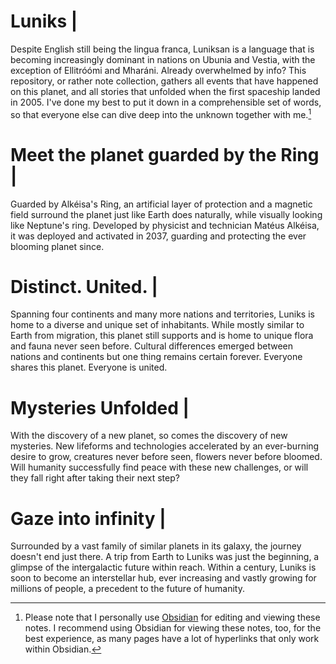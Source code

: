 # Luniks | 
Despite English still being the lingua franca, Luniksan is a language that is becoming increasingly dominant in nations on Ubunia and Vestia, with the exception of Ellitróómi and Mharáni. Already overwhelmed by info? This repository, or rather note collection, gathers all events that have happened on this planet, and all stories that unfolded when the first spaceship landed in 2005. I've done my best to put it down in a comprehensible set of words, so that everyone else can dive deep into the unknown together with me.[^1]

# Meet the planet guarded by the Ring |
Guarded by Alkéisa's Ring, an artificial layer of protection and a magnetic field surround the planet just like Earth does naturally, while visually looking like Neptune's ring. Developed by physicist and technician Matéus Alkéisa, it was deployed and activated in 2037, guarding and protecting the ever blooming planet since.

# Distinct. United. |
Spanning four continents and many more nations and territories, Luniks is home to a diverse and unique set of inhabitants. While mostly similar to Earth from migration, this planet still supports and is home to unique flora and fauna never seen before. Cultural differences emerged between nations and continents but one thing remains certain forever. Everyone shares this planet. Everyone is united.

# Mysteries Unfolded |
With the discovery of a new planet, so comes the discovery of new mysteries. New lifeforms and technologies accelerated by an ever-burning desire to grow, creatures never before seen, flowers never before bloomed. Will humanity successfully find peace with these new challenges, or will they fall right after taking their next step?

# Gaze into infinity |
Surrounded by a vast family of similar planets in its galaxy, the journey doesn't end just there. A trip from Earth to Luniks was just the beginning, a glimpse of the intergalactic future within reach. Within a century, Luniks is soon to become an interstellar hub, ever increasing and vastly growing for millions of people, a precedent to the future of humanity.



[^1]: Please note that I personally use [Obsidian](https://obsidian.md/) for editing and viewing these notes. I recommend using Obsidian for viewing these notes, too, for the best experience, as many pages have a lot of hyperlinks that only work within Obsidian.

